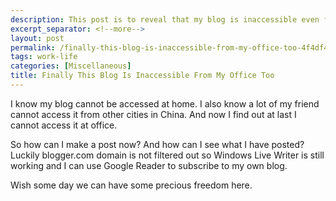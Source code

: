 ```yaml
---
description: This post is to reveal that my blog is inaccessible even from my office.
excerpt_separator: <!--more-->
layout: post
permalink: /finally-this-blog-is-inaccessible-from-my-office-too-4f4df4f2e7b
tags: work-life
categories: [Miscellaneous]
title: Finally This Blog Is Inaccessible From My Office Too
---
```

I know my blog cannot be accessed at home. I also know a lot of my friend cannot access it from other cities in China. And now I find out at last I cannot access it at office.

So how can I make a post now? And how can I see what I have posted? Luckily blogger.com domain is not filtered out so Windows Live Writer is still working and I can use Google Reader to subscribe to my own blog.

Wish some day we can have some precious freedom here.
<!--more-->
